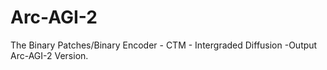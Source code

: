 # Arc-AGI-2
The Binary Patches/Binary Encoder - CTM - Intergraded Diffusion -Output Arc-AGI-2 Version. 
